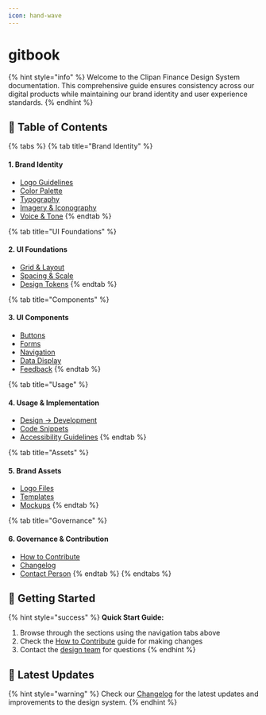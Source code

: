 ```yaml
---
icon: hand-wave
---
```


# gitbook

{% hint style="info" %}
Welcome to the Clipan Finance Design System documentation. This comprehensive guide ensures consistency across our digital products while maintaining our brand identity and user experience standards.
{% endhint %}

## 📑 Table of Contents

{% tabs %}
{% tab title="Brand Identity" %}
#### 1. Brand Identity

* [Logo Guidelines](01-brand-identity/logo.md)
* [Color Palette](01-brand-identity/colors.md)
* [Typography](01-brand-identity/typography.md)
* [Imagery & Iconography](01-brand-identity/imagery.md)
* [Voice & Tone](01-brand-identity/voice-tone.md)
{% endtab %}

{% tab title="UI Foundations" %}
#### 2. UI Foundations

* [Grid & Layout](02-ui-foundations/grid-layout.md)
* [Spacing & Scale](02-ui-foundations/spacing-tokens.md)
* [Design Tokens](02-ui-foundations/design-tokens.md)
{% endtab %}

{% tab title="Components" %}
#### 3. UI Components

* [Buttons](03-ui-components/buttons.md)
* [Forms](03-ui-components/forms.md)
* [Navigation](03-ui-components/navigation.md)
* [Data Display](03-ui-components/data-display.md)
* [Feedback](03-ui-components/feedback.md)
{% endtab %}

{% tab title="Usage" %}
#### 4. Usage & Implementation

* [Design → Development](04-usage-guidelines/design-to-dev.md)
* [Code Snippets](04-usage-guidelines/code-snippets.md)
* [Accessibility Guidelines](04-usage-guidelines/accessibility.md)
{% endtab %}

{% tab title="Assets" %}
#### 5. Brand Assets

* [Logo Files](05-assets/logo-files.md)
* [Templates](05-assets/templates.md)
* [Mockups](05-assets/mockups.md)
{% endtab %}

{% tab title="Governance" %}
#### 6. Governance & Contribution

* [How to Contribute](06-governance/contribution.md)
* [Changelog](06-governance/changelog.md)
* [Contact Person](06-governance/contacts.md)
{% endtab %}
{% endtabs %}

## 🚀 Getting Started

{% hint style="success" %}
**Quick Start Guide:**

1. Browse through the sections using the navigation tabs above
2. Check the [How to Contribute](06-governance/contribution.md) guide for making changes
3. Contact the [design team](06-governance/contacts.md) for questions
{% endhint %}

## 📅 Latest Updates

{% hint style="warning" %}
Check our [Changelog](06-governance/changelog.md) for the latest updates and improvements to the design system.
{% endhint %}
